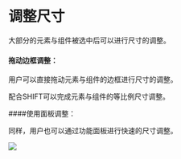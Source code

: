 # 调整尺寸

大部分的元素与组件被选中后可以进行尺寸的调整。
#### 拖动边框调整：
用户可以直接拖动元素与组件的边框进行尺寸的调整。

配合SHIFT可以完成元素与组件的等比例尺寸调整。

####使用面板调整：

同样，用户也可以通过功能面板进行快速的尺寸调整。

![](http://qn.media.epub360.com/materials/origin/98f268a8b5c3f4e8dc2fc09d55a67415_origin.png)


